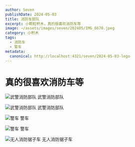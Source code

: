 ```yaml
---
author: Seven
publishDate: 2024-05-03
title: 消防车部队
excerpt: 小颗粒积木，真的很喜欢消防车等
image: ~/assets/images/seven/202405/IMG_6670.jpeg
category: 小积木
tags:
  - 消防车
  - 警车
metadata:
  canonical: http://localhost:4321/seven/2024-05-03-lego
---
```


# 真的很喜欢消防车等

![武警消防部队](~/assets/images/seven/202405/IMG_6669.jpeg)
武警消防部队

![武警消防部队](~/assets/images/seven/202405/IMG_6671.jpeg)
武警消防部队

![警车](~/assets/images/seven/202405/IMG_6675.jpeg)
警车

![警车](~/assets/images/seven/202405/IMG_6676.jpeg)
警车

![无人消防锯子车](~/assets/images/seven/202405/IMG_6677.jpeg)
无人消防锯子车
